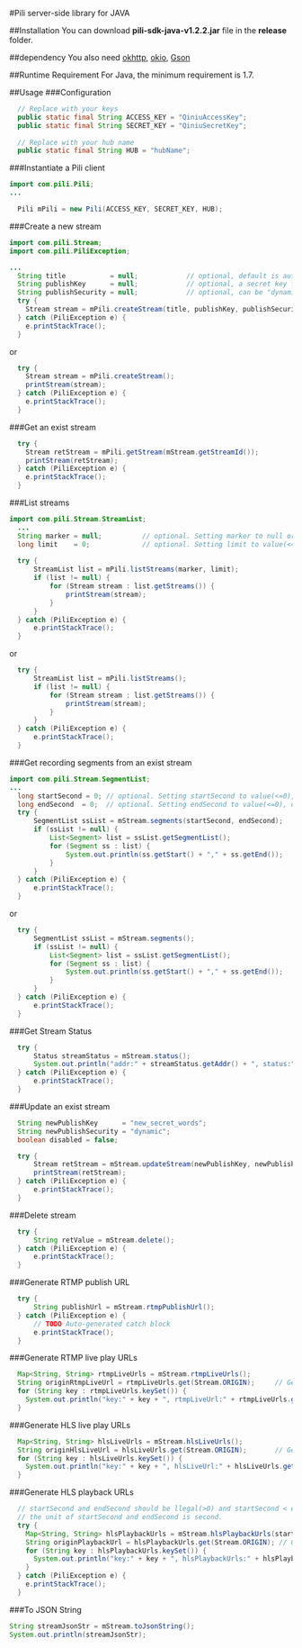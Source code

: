 #Pili server-side library for JAVA

##Installation
You can download **pili-sdk-java-v1.2.2.jar** file in the **release** folder.

##dependency
You also need [okhttp][1], [okio][2], [Gson][3]

[1]: http://square.github.io/okhttp/
[2]: https://github.com/square/okio
[3]: https://code.google.com/p/google-gson/downloads/detail?name=google-gson-2.2.4-release.zip&

##Runtime Requirement
For Java, the minimum requirement is 1.7.

##Usage
###Configuration
```JAVA
  // Replace with your keys
  public static final String ACCESS_KEY = "QiniuAccessKey";
  public static final String SECRET_KEY = "QiniuSecretKey";
  
  // Replace with your hub name
  public static final String HUB = "hubName";
```

###Instantiate a Pili client
```JAVA
import com.pili.Pili;
...

  Pili mPili = new Pili(ACCESS_KEY, SECRET_KEY, HUB);

```

###Create a new stream
```JAVA
import com.pili.Stream;
import com.pili.PiliException;

...
  String title           = null;            // optional, default is auto-generated. Setting title to null or "" or " ", default you choosed. The length of title should be at least 5 and at most 200. A title should be unique and only can be used once.
  String publishKey      = null;            // optional, a secret key for signing the <publishToken>, default is   auto-generated. Setting publishKey to null or "" or " ", default you choosed.
  String publishSecurity = null;            // optional, can be "dynamic" or "static", default is "dynamic"
  try {
    Stream stream = mPili.createStream(title, publishKey, publishSecurity);
  } catch (PiliException e) {
    e.printStackTrace();
  }
```
or
```JAVA
  try {
    Stream stream = mPili.createStream();
    printStream(stream);
  } catch (PiliException e) {
    e.printStackTrace();
  }
```

###Get an exist stream
```JAVA
  try {
    Stream retStream = mPili.getStream(mStream.getStreamId());
    printStream(retStream);
  } catch (PiliException e) {
    e.printStackTrace();
  }
```

###List streams
```JAVA
import com.pili.Stream.StreamList;
  ...
  String marker = null;          // optional. Setting marker to null or "" or " ", default you choosed.
  long limit    = 0;             // optional. Setting limit to value(<=0), default you choosed.
  
  try {
      StreamList list = mPili.listStreams(marker, limit);
      if (list != null) {
          for (Stream stream : list.getStreams()) {
              printStream(stream);
          }
      }
  } catch (PiliException e) {
      e.printStackTrace();
  }
```
or
```JAVA
  try {
      StreamList list = mPili.listStreams();
      if (list != null) {
          for (Stream stream : list.getStreams()) {
              printStream(stream);
          }
      }
  } catch (PiliException e) {
      e.printStackTrace();
  }
```

###Get recording segments from an exist stream
```JAVA
import com.pili.Stream.SegmentList;
...
  long startSecond = 0; // optional. Setting startSecond to value(<=0), default you choosed.
  long endSecond  = 0;  // optional. Setting endSecond to value(<=0), default you choosed.
  try {
      SegmentList ssList = mStream.segments(startSecond, endSecond);
      if (ssList != null) {
          List<Segment> list = ssList.getSegmentList();
          for (Segment ss : list) {
              System.out.println(ss.getStart() + "," + ss.getEnd());
          }
      }
  } catch (PiliException e) {
      e.printStackTrace();
  }
```
or
```JAVA
  try {
      SegmentList ssList = mStream.segments();
      if (ssList != null) {
          List<Segment> list = ssList.getSegmentList();
          for (Segment ss : list) {
              System.out.println(ss.getStart() + "," + ss.getEnd());
          }
      }
  } catch (PiliException e) {
      e.printStackTrace();
  }
```

###Get Stream Status
```JAVA
  try {
      Status streamStatus = mStream.status();
      System.out.println("addr:" + streamStatus.getAddr() + ", status:" + streamStatus.getStatus());
  } catch (PiliException e) {
      e.printStackTrace();
  }
```
###Update an exist stream
```JAVA
  String newPublishKey      = "new_secret_words";
  String newPublishSecurity = "dynamic";
  boolean disabled = false;

  try {
      Stream retStream = mStream.updateStream(newPublishKey, newPublishSecurity, disabled);
      printStream(retStream);
  } catch (PiliException e) {
      e.printStackTrace();
  }
```
###Delete stream
```JAVA
  try {
      String retValue = mStream.delete();
  } catch (PiliException e) {
      e.printStackTrace();
  }
```

###Generate RTMP publish URL
```JAVA
  try {
      String publishUrl = mStream.rtmpPublishUrl();
  } catch (PiliException e) {
      // TODO Auto-generated catch block
      e.printStackTrace();
  }
```

###Generate RTMP live play URLs
```JAVA
  Map<String, String> rtmpLiveUrls = mStream.rtmpLiveUrls();
  String originRtmpLiveUrl = rtmpLiveUrls.get(Stream.ORIGIN);     // Get original RTMP live url
  for (String key : rtmpLiveUrls.keySet()) {
    System.out.println("key:" + key + ", rtmpLiveUrl:" + rtmpLiveUrls.get(key));
  }
```

###Generate HLS live play URLs
```JAVA
  Map<String, String> hlsLiveUrls = mStream.hlsLiveUrls();
  String originHlsLiveUrl = hlsLiveUrls.get(Stream.ORIGIN);       // Get original HLS live url
  for (String key : hlsLiveUrls.keySet()) {
    System.out.println("key:" + key + ", hlsLiveUrl:" + hlsLiveUrls.get(key));
  }
```

###Generate HLS playback URLs
```JAVA
  // startSecond and endSecond should be llegal(>0) and startSecond < endSecond, otherwise PiliException will be thrown
  // the unit of startSecond and endSecond is second.
  try {
    Map<String, String> hlsPlaybackUrls = mStream.hlsPlaybackUrls(startSecond, endSecond);
    String originPlaybackUrl = hlsPlaybackUrls.get(Stream.ORIGIN); // Get original HLS playback url
    for (String key : hlsPlaybackUrls.keySet()) {
      System.out.println("key:" + key + ", hlsPlaybackUrls:" + hlsPlaybackUrls.get(key));
    }
  } catch (PiliException e) {
    e.printStackTrace();
  }
```

###To JSON String
```JAVA
String streamJsonStr = mStream.toJsonString();
System.out.println(streamJsonStr);
```
